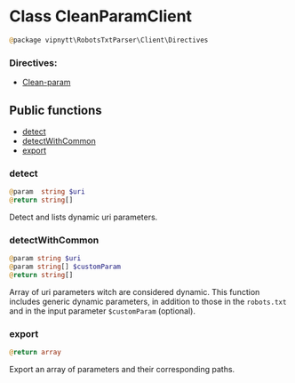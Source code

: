 # Class CleanParamClient
```php
@package vipnytt\RobotsTxtParser\Client\Directives
```

### Directives:
- [Clean-param](../Directives.md#clean-param)

## Public functions
- [detect](#detect)
- [detectWithCommon](#detectwithcommon)
- [export](#export)

### detect
```php
@param  string $uri
@return string[]
```
Detect and lists dynamic uri parameters.

### detectWithCommon
```php
@param string $uri
@param string[] $customParam
@return string[]
```
Array of uri parameters witch are considered dynamic. This function includes generic dynamic parameters, in addition to those in the `robots.txt` and in the input parameter `$customParam` (optional).


### export
```php
@return array
```
Export an array of parameters and their corresponding paths.
